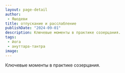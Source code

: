 ```yaml
---
layout: page-detail
author:
 - Яшодеви
title: отпускание и расслабление
publishDate: "2024-09-01"
description: Ключевые моменты в практике созерцания.
tags:
 - йога
 - ануттара-тантра
image: 
---
```


Ключевые моменты в практике созерцания.

